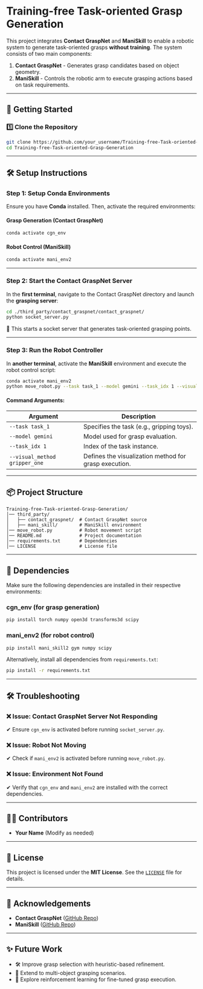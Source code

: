 # Training-free Task-oriented Grasp Generation

This project integrates **Contact GraspNet** and **ManiSkill** to enable a robotic system to generate task-oriented grasps **without training**. The system consists of two main components:

1. **Contact GraspNet** - Generates grasp candidates based on object geometry.
2. **ManiSkill** - Controls the robotic arm to execute grasping actions based on task requirements.

---

## 🚀 Getting Started

### 1️⃣ Clone the Repository
```bash
git clone https://github.com/your_username/Training-free-Task-oriented-Grasp-Generation.git
cd Training-free-Task-oriented-Grasp-Generation
```

---

## 🛠 Setup Instructions

### Step 1: Setup Conda Environments
Ensure you have **Conda** installed. Then, activate the required environments:

#### Grasp Generation (Contact GraspNet)
```bash
conda activate cgn_env
```

#### Robot Control (ManiSkill)
```bash
conda activate mani_env2
```

---

### Step 2: Start the Contact GraspNet Server
In the **first terminal**, navigate to the Contact GraspNet directory and launch the **grasping server**:

```bash
cd ./third_party/contact_graspnet/contact_graspnet/
python socket_server.py
```
🔹 This starts a socket server that generates task-oriented grasping points.

---

### Step 3: Run the Robot Controller
In **another terminal**, activate the **ManiSkill** environment and execute the robot control script:

```bash
conda activate mani_env2
python move_robot.py --task task_1 --model gemini --task_idx 1 --visual_method gripper_one
```

#### Command Arguments:
| Argument | Description |
|----------|------------|
| `--task task_1` | Specifies the task (e.g., gripping toys). |
| `--model gemini` | Model used for grasp evaluation. |
| `--task_idx 1` | Index of the task instance. |
| `--visual_method gripper_one` | Defines the visualization method for grasp execution. |

---

## 📦 Project Structure
```
Training-free-Task-oriented-Grasp-Generation/
│── third_party/
│   ├── contact_graspnet/  # Contact GraspNet source
│   ├── mani_skill/        # ManiSkill environment
│── move_robot.py          # Robot movement script
│── README.md              # Project documentation
│── requirements.txt       # Dependencies
│── LICENSE                # License file
```

---

## 🔧 Dependencies
Make sure the following dependencies are installed in their respective environments:

### cgn_env (for grasp generation)
```bash
pip install torch numpy open3d transforms3d scipy
```

### mani_env2 (for robot control)
```bash
pip install mani_skill2 gym numpy scipy
```

Alternatively, install all dependencies from `requirements.txt`:
```bash
pip install -r requirements.txt
```

---

## 🛠 Troubleshooting
### ❌ Issue: Contact GraspNet Server Not Responding
✔ Ensure `cgn_env` is activated before running `socket_server.py`.

### ❌ Issue: Robot Not Moving
✔ Check if `mani_env2` is activated before running `move_robot.py`.

### ❌ Issue: Environment Not Found
✔ Verify that `cgn_env` and `mani_env2` are installed with the correct dependencies.

---

## 👨‍💻 Contributors
- **Your Name** (Modify as needed)

---

## 📜 License
This project is licensed under the **MIT License**. See the [`LICENSE`](LICENSE) file for details.

---

## 🤝 Acknowledgements
- **Contact GraspNet** ([GitHub Repo](https://github.com/NVlabs/ContactGraspNet))
- **ManiSkill** ([GitHub Repo](https://github.com/haosulab/ManiSkill2))

---

## ✨ Future Work
- 🛠 Improve grasp selection with heuristic-based refinement.
- 🔄 Extend to multi-object grasping scenarios.
- 🧠 Explore reinforcement learning for fine-tuned grasp execution.
